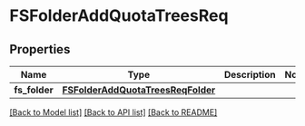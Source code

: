# FSFolderAddQuotaTreesReq

## Properties
Name | Type | Description | Notes
------------ | ------------- | ------------- | -------------
**fs_folder** | [**FSFolderAddQuotaTreesReqFolder**](FSFolderAddQuotaTreesReqFolder.md) |  | 

[[Back to Model list]](../README.md#documentation-for-models) [[Back to API list]](../README.md#documentation-for-api-endpoints) [[Back to README]](../README.md)


